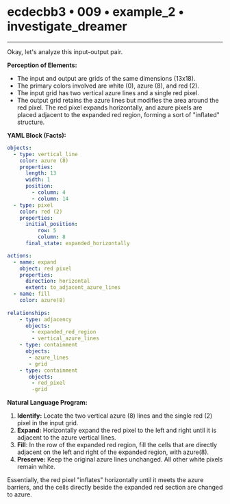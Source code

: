 # ecdecbb3 • 009 • example_2 • investigate_dreamer

---
Okay, let's analyze this input-output pair.

**Perception of Elements:**

*   The input and output are grids of the same dimensions (13x18).
*   The primary colors involved are white (0), azure (8), and red (2).
*   The input grid has two vertical azure lines and a single red pixel.
*   The output grid retains the azure lines but modifies the area around the red pixel. The red pixel expands horizontally, and azure pixels are placed adjacent to the expanded red region, forming a sort of "inflated" structure.

**YAML Block (Facts):**



```yaml
objects:
  - type: vertical_line
    color: azure (8)
    properties:
      length: 13
      width: 1
      position:
        - column: 4
        - column: 14
  - type: pixel
    color: red (2)
    properties:
      initial_position:
          row: 5
          column: 8
      final_state: expanded_horizontally

actions:
  - name: expand
    object: red pixel
    properties:
      direction: horizontal
      extent: to_adjacent_azure_lines
  - name: fill
    color: azure(8)
      
relationships:
    - type: adjacency
      objects:
        - expanded_red_region
        - vertical_azure_lines
    - type: containment
      objects:
       - azure_lines
       - grid
    - type: containment
       objects:
        - red_pixel
        -grid
```



**Natural Language Program:**

1.  **Identify:** Locate the two vertical azure (8) lines and the single red (2) pixel in the input grid.
2.  **Expand:** Horizontally expand the red pixel to the left and right until it is adjacent to the azure vertical lines.
3. **Fill**: In the row of the expanded red region, fill the cells that are directly adjacent on the left and right of the expanded region, with azure(8).
4.  **Preserve:** Keep the original azure lines unchanged. All other white pixels remain white.

Essentially, the red pixel "inflates" horizontally until it meets the azure barriers, and the cells directly beside the expanded red section are changed to azure.


